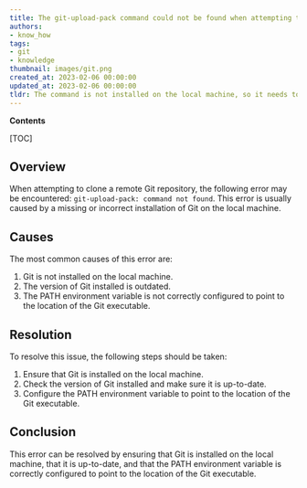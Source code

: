 ```yaml
---
title: The git-upload-pack command could not be found when attempting to clone a remote git repository
authors:
- know_how
tags:
- git
- knowledge
thumbnail: images/git.png
created_at: 2023-02-06 00:00:00
updated_at: 2023-02-06 00:00:00
tldr: The command is not installed on the local machine, so it needs to be installed before cloning the remote Git repo.
---
```


**Contents**

[TOC]

## Overview
When attempting to clone a remote Git repository, the following error may be encountered: `git-upload-pack: command not found`. This error is usually caused by a missing or incorrect installation of Git on the local machine.

## Causes
The most common causes of this error are:

1. Git is not installed on the local machine.
2. The version of Git installed is outdated.
3. The PATH environment variable is not correctly configured to point to the location of the Git executable.

## Resolution
To resolve this issue, the following steps should be taken:

1. Ensure that Git is installed on the local machine.
2. Check the version of Git installed and make sure it is up-to-date.
3. Configure the PATH environment variable to point to the location of the Git executable.

## Conclusion
This error can be resolved by ensuring that Git is installed on the local machine, that it is up-to-date, and that the PATH environment variable is correctly configured to point to the location of the Git executable.
